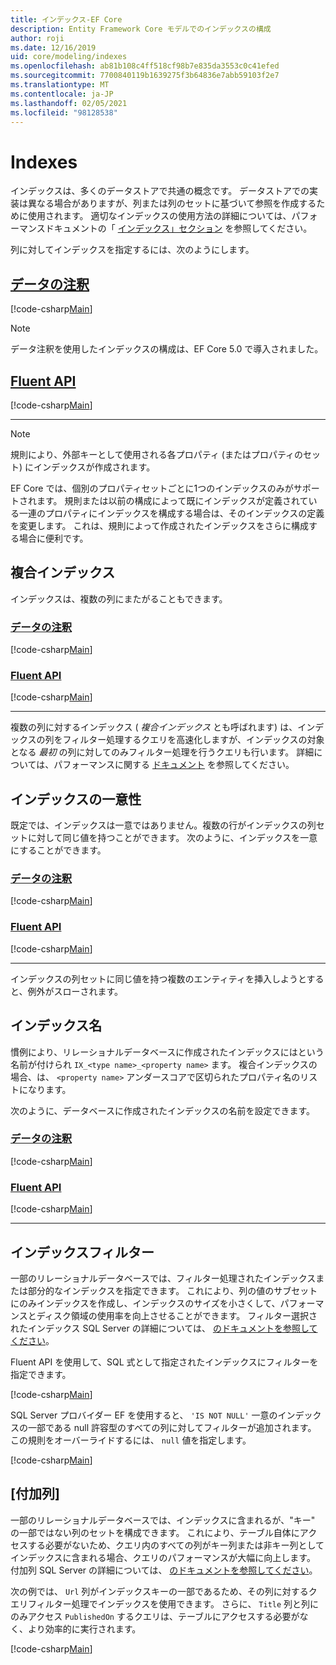 ```yaml
---
title: インデックス-EF Core
description: Entity Framework Core モデルでのインデックスの構成
author: roji
ms.date: 12/16/2019
uid: core/modeling/indexes
ms.openlocfilehash: ab81b108c4ff518cf98b7e835da3553c0c41efed
ms.sourcegitcommit: 7700840119b1639275f3b64836e7abb59103f2e7
ms.translationtype: MT
ms.contentlocale: ja-JP
ms.lasthandoff: 02/05/2021
ms.locfileid: "98128538"
---
```

# <a name="indexes"></a>Indexes

インデックスは、多くのデータストアで共通の概念です。 データストアでの実装は異なる場合がありますが、列または列のセットに基づいて参照を作成するために使用されます。 適切なインデックスの使用方法の詳細については、パフォーマンスドキュメントの「 [インデックス」セクション](xref:core/performance/efficient-querying#use-indexes-properly) を参照してください。

列に対してインデックスを指定するには、次のようにします。

## <a name="data-annotations"></a>[データの注釈](#tab/data-annotations)

[!code-csharp[Main](../../../samples/core/Modeling/DataAnnotations/Index.cs?name=Index&highlight=1)]

> [!NOTE]
> データ注釈を使用したインデックスの構成は、EF Core 5.0 で導入されました。

## <a name="fluent-api"></a>[Fluent API](#tab/fluent-api)

[!code-csharp[Main](../../../samples/core/Modeling/FluentAPI/Index.cs?name=Index&highlight=4)]

***

> [!NOTE]
> 規則により、外部キーとして使用される各プロパティ (またはプロパティのセット) にインデックスが作成されます。
>
> EF Core では、個別のプロパティセットごとに1つのインデックスのみがサポートされます。 規則または以前の構成によって既にインデックスが定義されている一連のプロパティにインデックスを構成する場合は、そのインデックスの定義を変更します。 これは、規則によって作成されたインデックスをさらに構成する場合に便利です。

## <a name="composite-index"></a>複合インデックス

インデックスは、複数の列にまたがることもできます。

### <a name="data-annotations"></a>[データの注釈](#tab/data-annotations)

[!code-csharp[Main](../../../samples/core/Modeling/DataAnnotations/IndexComposite.cs?name=Composite&highlight=1)]

### <a name="fluent-api"></a>[Fluent API](#tab/fluent-api)

[!code-csharp[Main](../../../samples/core/Modeling/FluentAPI/IndexComposite.cs?name=Composite&highlight=4)]

***

複数の列に対するインデックス ( *複合インデックス* とも呼ばれます) は、インデックスの列をフィルター処理するクエリを高速化しますが、インデックスの対象となる *最初* の列に対してのみフィルター処理を行うクエリも行います。 詳細については、パフォーマンスに関する [ドキュメント](xref:core/performance/efficient-querying#use-indexes-properly) を参照してください。

## <a name="index-uniqueness"></a>インデックスの一意性

既定では、インデックスは一意ではありません。複数の行がインデックスの列セットに対して同じ値を持つことができます。 次のように、インデックスを一意にすることができます。

### <a name="data-annotations"></a>[データの注釈](#tab/data-annotations)

[!code-csharp[Main](../../../samples/core/Modeling/DataAnnotations/IndexUnique.cs?name=IndexUnique&highlight=1)]

### <a name="fluent-api"></a>[Fluent API](#tab/fluent-api)

[!code-csharp[Main](../../../samples/core/Modeling/FluentAPI/IndexUnique.cs?name=IndexUnique&highlight=5)]

***

インデックスの列セットに同じ値を持つ複数のエンティティを挿入しようとすると、例外がスローされます。

## <a name="index-name"></a>インデックス名

慣例により、リレーショナルデータベースに作成されたインデックスにはという名前が付けられ `IX_<type name>_<property name>` ます。 複合インデックスの場合、は、 `<property name>` アンダースコアで区切られたプロパティ名のリストになります。

次のように、データベースに作成されたインデックスの名前を設定できます。

### <a name="data-annotations"></a>[データの注釈](#tab/data-annotations)

[!code-csharp[Main](../../../samples/core/Modeling/DataAnnotations/IndexName.cs?name=IndexName&highlight=1)]

### <a name="fluent-api"></a>[Fluent API](#tab/fluent-api)

[!code-csharp[Main](../../../samples/core/Modeling/FluentAPI/IndexName.cs?name=IndexName&highlight=5)]

***

## <a name="index-filter"></a>インデックスフィルター

一部のリレーショナルデータベースでは、フィルター処理されたインデックスまたは部分的なインデックスを指定できます。 これにより、列の値のサブセットにのみインデックスを作成し、インデックスのサイズを小さくして、パフォーマンスとディスク領域の使用率を向上させることができます。 フィルター選択されたインデックス SQL Server の詳細については、 [のドキュメントを参照してください](/sql/relational-databases/indexes/create-filtered-indexes)。

Fluent API を使用して、SQL 式として指定されたインデックスにフィルターを指定できます。

[!code-csharp[Main](../../../samples/core/Modeling/FluentAPI/IndexFilter.cs?name=IndexFilter&highlight=5)]

SQL Server プロバイダー EF を使用すると、 `'IS NOT NULL'` 一意のインデックスの一部である null 許容型のすべての列に対してフィルターが追加されます。 この規則をオーバーライドするには、 `null` 値を指定します。

[!code-csharp[Main](../../../samples/core/Modeling/FluentAPI/IndexNoFilter.cs?name=IndexNoFilter&highlight=6)]

## <a name="included-columns"></a>[付加列]

一部のリレーショナルデータベースでは、インデックスに含まれるが、"キー" の一部ではない列のセットを構成できます。 これにより、テーブル自体にアクセスする必要がないため、クエリ内のすべての列がキー列または非キー列としてインデックスに含まれる場合、クエリのパフォーマンスが大幅に向上します。 付加列 SQL Server の詳細については、 [のドキュメントを参照してください](/sql/relational-databases/indexes/create-indexes-with-included-columns)。

次の例では、 `Url` 列がインデックスキーの一部であるため、その列に対するクエリフィルター処理でインデックスを使用できます。 さらに、 `Title` 列と列にのみアクセス `PublishedOn` するクエリは、テーブルにアクセスする必要がなく、より効率的に実行されます。

[!code-csharp[Main](../../../samples/core/Modeling/FluentAPI/IndexInclude.cs?name=IndexInclude&highlight=5-9)]
